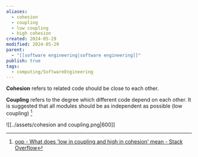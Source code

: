```yaml
---
aliases:
  - cohesion
  - coupling
  - low coupling
  - high cohesion
created: 2024-05-29
modified: 2024-05-29
parent:
  - "[[software engineering|software engineering]]"
publish: true
tags:
  - computing/SoftwareEngineering
---
```

**Cohesion** refers to related code should be close to each other.

**Coupling** refers to the degree which different code depend on each other. It is suggested that all modules should be as independent as possible (low coupling) [^1]

![[../assets/cohesion and coupling.png|600]]


[^1]: [oop - What does 'low in coupling and high in cohesion' mean - Stack Overflow](https://stackoverflow.com/questions/14000762/what-does-low-in-coupling-and-high-in-cohesion-mean/14000957#14000957)